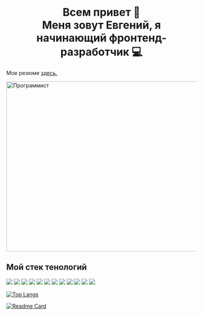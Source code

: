 <h1 align="center">Всем привет 👋<br/>
Меня зовут Евгений, я начинающий фронтенд-разработчик 💻</h1>
<p>Мое резюме <a href="https://docs.yandex.ru/docs/view?url=ya-disk%3A%2F%2F%2Fdisk%2FВетров%20Евгений%20(2).pdf&name=Ветров%20Евгений%20(2).pdf&uid=101638287" target="_blank">здесь.</a></p>
<image src="https://camo.githubusercontent.com/c1dcb74cc1c1835b1d716f5051499a2814c683c806b15f04b0eba492863703e9/68747470733a2f2f63646e2e6472696262626c652e636f6d2f75736572732f3733303730332f73637265656e73686f74732f363538313234332f6176656e746f2e676966" width="850" height="450" alt="Программист">
<h2>Мой стек тенологий</h2>  
  
  <img src="https://img.shields.io/badge/HTML-red?style=for-the-badge&logo=html5&logoColor=white"/> <img src="https://img.shields.io/badge/CSS-blue?style=for-the-badge&logo=css3&logoColor=white"/> <img src="https://img.shields.io/badge/SASS-green?style=for-the-badge&logo=Sass&logoColor=white"/> <img src="https://img.shields.io/badge/JAVASCRIPT-grey?style=for-the-badge&logo=javascript&logoColor=white"/> <img src="https://img.shields.io/badge/GIT-orange?style=for-the-badge&logo=git&logoColor=white"/> <img src="https://img.shields.io/badge/GITHUB-black?style=for-the-badge&logo=git&logoColor=white"/> <img src="https://img.shields.io/badge/GULP-FF1493?style=for-the-badge&logo=gulp&logoColor=FFF"/> <img src="https://img.shields.io/badge/WORDPRESS-0000CD?style=for-the-badge&logo=wordpress&logoColor=FFF"/> <img src="https://img.shields.io/badge/REACT-2F4F4F?style=for-the-badge&logo=react&logoColor=61DAFB"/> <img src="https://img.shields.io/badge/FIGMA-FFDEAD?style=for-the-badge&logo=figma&logoColor=F24E1E"/> <img src="https://img.shields.io/badge/WEBPACK-FFF8DC?style=for-the-badge&logo=webpack&logoColor=#8DD6F9"/> <img src="https://img.shields.io/badge/MongoDb-00FF00?style=for-the-badge&logo=mongodb&logoColor=47A248"/>

  [![Top Langs](https://github-readme-stats.vercel.app/api/top-langs/?username=anuraghazra&layout=compact)](https://github.com/anuraghazra/github-readme-stats)

[![Readme Card](https://github-readme-stats.vercel.app/api/pin/?username=EvgenyVetrov33&repo=mesto)](https://github.com/EvgenyVetrov33/mesto.git) 
